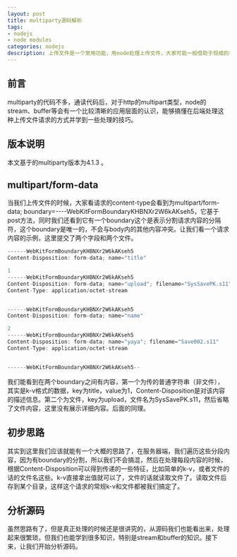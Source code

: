 ```yaml
---
layout: post
title: multiparty源码解析
tags:
- nodejs
- node modules
categories: nodejs
description: 上传文件是一个常用功能，用node处理上传文件，大家可能一般借助于现成的模块，这些模块也已经很成熟了，本文解析multiparty的源码，来讲述一种处理上传文件请求的方式。
---
```

## 前言
multiparty的代码不多，通读代码后，对于http的multipart类型，node的stream、buffer等会有一个比较清晰的应用层面的认识，能够搞懂在后端处理这种上传文件请求的方式并学到一些处理的技巧。

## 版本说明
本文基于的multiparty版本为4.1.3 。

## multipart/form-data
当我们上传文件的时候，大家看请求的content-type会看到为multipart/form-data; boundary=----WebKitFormBoundaryKHBNXr2W6kAKseh5，它基于post方法，同时我们还看到它有一个boundary这个是表示分割请求内容的分隔符，这个boundary是唯一的，不会与body内的其他内容冲突。让我们看一个请求内容的示例，这里提交了两个字段和两个文件。

```javascript
------WebKitFormBoundaryKHBNXr2W6kAKseh5
Content-Disposition: form-data; name="title"

1
------WebKitFormBoundaryKHBNXr2W6kAKseh5
Content-Disposition: form-data; name="upload"; filename="SysSavePK.s11"
Content-Type: application/octet-stream


------WebKitFormBoundaryKHBNXr2W6kAKseh5
Content-Disposition: form-data; name="name"

2
------WebKitFormBoundaryKHBNXr2W6kAKseh5
Content-Disposition: form-data; name="yaya"; filename="Save002.s11"
Content-Type: application/octet-stream


------WebKitFormBoundaryKHBNXr2W6kAKseh5--
```
我们能看到在两个boundary之间有内容，第一个为传的普通字符串（非文件），其实是k-v格式的数据，key为title，value为1，Content-Disposition是对该内容的描述信息。第二个为文件，key为upload，文件名为SysSavePK.s11，然后省略了文件内容，这里没有展示详细内容。后面的同理。

## 初步思路
其实到这里我们应该就能有一个大概的思路了，在服务器端，我们遍历这些分段内容，因为有boundary的分割，所以我们不会搞混，然后在处理每段内容的时候，根据Content-Disposition可以得到传递的一些特征，比如简单的k-v，或者文件的话的文件名这些。k-v直接拿出值就可以了，文件的话就读取文件了。读取文件后存到某个目录，这样这个请求的常规k-v和文件都被我们搞定了。

## 分析源码
虽然思路有了，但是真正处理的时候还是很讲究的，从源码我们也能看出来，处理起来很繁琐，但我们也能学到很多知识，特别是stream和buffer的知识。接下来，让我们开始分析源码。